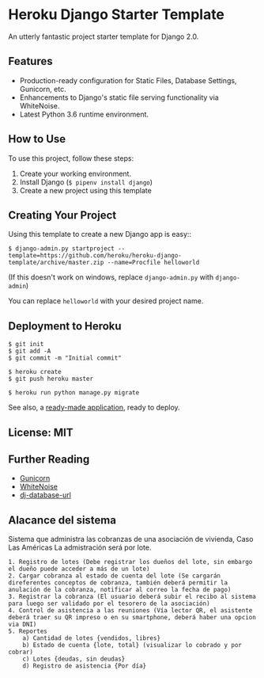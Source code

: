 # Heroku Django Starter Template

An utterly fantastic project starter template for Django 2.0.

## Features

- Production-ready configuration for Static Files, Database Settings, Gunicorn, etc.
- Enhancements to Django's static file serving functionality via WhiteNoise.
- Latest Python 3.6 runtime environment.

## How to Use

To use this project, follow these steps:

1. Create your working environment.
2. Install Django (`$ pipenv install django`)
3. Create a new project using this template

## Creating Your Project

Using this template to create a new Django app is easy::

    $ django-admin.py startproject --template=https://github.com/heroku/heroku-django-template/archive/master.zip --name=Procfile helloworld

(If this doesn't work on windows, replace `django-admin.py` with `django-admin`)

You can replace ``helloworld`` with your desired project name.

## Deployment to Heroku

    $ git init
    $ git add -A
    $ git commit -m "Initial commit"

    $ heroku create
    $ git push heroku master

    $ heroku run python manage.py migrate

See also, a [ready-made application](https://github.com/heroku/python-getting-started), ready to deploy.


## License: MIT

## Further Reading

- [Gunicorn](https://warehouse.python.org/project/gunicorn/)
- [WhiteNoise](https://warehouse.python.org/project/whitenoise/)
- [dj-database-url](https://warehouse.python.org/project/dj-database-url/)

## Alacance del sistema
Sistema que administra las cobranzas de una asociación de vivienda, Caso Las Américas
La admistración será por lote.

    1. Registro de lotes (Debe registrar los dueños del lote, sin embargo el dueño puede acceder a más de un lote)
    2. Cargar cobranza al estado de cuenta del lote (Se cargarán direferentes conceptos de cobranza, también deberá permitir la anulación de la cobranza, notificar al correo la fecha de pago)
    3. Registrar la cobranza (El usuario deberá subir el recibo al sistema para luego ser validado por el tesorero de la asociación)
    4. Control de asistencia a las reuniones (Vía lector QR, el asistente deberá traer su QR impreso o en su smartphone, deberá haber una opcion via DNI)
    5. Reportes
        a) Cantidad de lotes {vendidos, libres}
        b) Estado de cuenta {lote, total} (visualizar lo cobrado y por cobrar)
        c) Lotes {deudas, sin deudas}
        d) Registro de asistencia {Por día}

